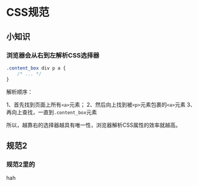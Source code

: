 # CSS规范

## 小知识
### 浏览器会从右到左解析CSS选择器
```css
.content_box div p a {
    /* ... */
}
```
解析顺序：

1、首先找到页面上所有`<a>`元素；
2、然后向上找到被`<p>`元素包裹的`<a>`元素
3、再向上查找，一直到`.content_box`元素

所以，越靠右的选择器越具有唯一性，浏览器解析CSS属性的效率就越高。

## 规范2
### 规范2里的
hah